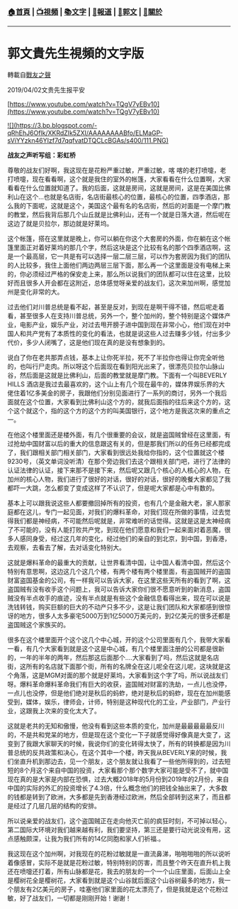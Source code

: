 ###  [:house:首頁](https://github.com/ourhimalayas/home) | [:tv:視頻](https://github.com/ourhimalayas/videos) | [:books:文字](https://github.com/ourhimalayas/txt) | [:newspaper:報道](https://github.com/ourhimalayas/news) | [:eagle:郭文](https://github.com/ourhimalayas/guomedia) | [:pray:關於](https://github.com/ourhimalayas/home/tree/master/about)
---
# 郭文貴先生視頻的文字版
轉載自[戰友之聲](http://littleantvoice.blogspot.com)

2019/04/02文贵先生报平安&nbsp;&nbsp;&nbsp;&nbsp;
  

[https://www.youtube.com/watch?v=TQgV7yEBv10](https://www.youtube.com/watch?v=TQgV7yEBv10)<u><span style="color: #0000ee; font-family: &quot;微软雅黑&quot;,sans-serif; font-size: 12pt; margin: 0px;"></span></u>
  


  

[!\[\](https://3.bp.blogspot.com/-qRhEhJ6Oflk/XKRdZIk5ZXI/AAAAAAAABfo/ELMaGP-sViYYzkn46YIzf7d7qqfvatDTQCLcBGAs/s400/111.PNG)](https://3.bp.blogspot.com/-qRhEhJ6Oflk/XKRdZIk5ZXI/AAAAAAAABfo/ELMaGP-sViYYzkn46YIzf7d7qqfvatDTQCLcBGAs/s1600/111.PNG)



**战友之声听写组：彩虹桥**
  

尊敬的战友们好啊，我这现在是花粉严重过敏，严重过敏，喀 喀的老打喷嚏，老打喷嚏，现在看看啊，这个就是我住的室外的帐篷，大家看看在什么位置啊，大家看看在什么位置就知道了。我的后面，这就是房间，这就是房间，这是在美国比佛利山在这个…也就是名店街，名店街最核心的位置，最核心的位置，四季酒店，那么我的下面呢，这就是这个，美国这个最有名的名店街，然后的对面是一个摩门教的教堂，然后我背后那几个山丘就是比佛利山，还有一个就是日落大道，然后呢在这边了就是贝拉尔，那边就是好莱坞。
  

这个帐篷，搭在这里就是晚上，你可以躺在你这个大套房的外面，你在躺在这个帐篷里面正对着好莱坞的那几个字，然后这块是这个比较有名的那个四季酒店啊，这是一个最高层，它一共是有可以选择一层二层三层，可以作为套房因为我们的团队的人比较多，我住上面他们两边两层三层下面，那么再一个这里面是没有电梯上来的，你必须经过严格的保安走上来，那么所以说我们的团队都可以住在这里，比较好而且很多人开会都在这附近，总体感觉呀亲爱的战友们，这次来加州啊，感觉加州是变化非常的大。
  

过去他们对川普总统是看不起，甚至是反对，到现在是啊干得不错，然后呢走着看，甚至很多人在支持川普总统，另外一个，整个加州的，整个特别是这个媒体产业，电影产业，娱乐产业，对过去甩开膀子进中国到现在非常小心，他们现在对中国人和共产党有了本质性的变化的看法，也就是说这些人过去赚多少钱，付出多少代价，多少人闭嘴了，这是他们现在真的是没有想象到的。
  

说白了你在老共那弄点钱，基本上让你死半拉，死不了半拉你也得让你完全听他的，也叫行尸走肉。所以呀这个后面现在看到阳光出来了，很漂亮贝拉尔山脉山谷，然后面是这就是比佛利山，后面的教堂就是摩门教。下面有一个叫BEVERLY HILLS 酒店是我过去最喜欢的，这个山上有几个现在最牛的，媒体界娱乐界的大佬住着1亿多美金的房子，我跟他们分别见面进行了一系列的商讨，另外一个我后面就在这个位置，大家看到比佛利山这个方的，就我后面指的往后来这个方的，这个这个就这个，指的这个方的这个方的叫美国银行，这个地方是我这次来的重点之一。
  

在他这个楼里面还是楼外面，有几个很重要的会议，就是盗国贼曾经在这里面，有过抢劫中国财富以后的重大的信息跟这有关的，但是那我们所以的任务已经都完成了，我们跟相关部门相关部门，大家看到很远处我给你指的，这个位置就这个楼9230号，（英文单词没听清）在那个旁边我们去这个跟相关部门吧，进行了法律的认证法律的认证，接下来那不是接下来，然后呢又跟几个核心的人核心的人物，在加州的核心人物，我们进行了很好的对话，很好的对话，很好的晚餐大家都见了我都吓一大跳，怎么都变了变成这样了不认识了，但是呢大家都是心中有数的。
  

基本上可以跟我说这些人都要撤回掉所有的投资，也有几个是金融大老，家人那家庭都在这儿，专门一起见面，对我们的爆料革命，对我们现在所做的事情，过去觉得我们都是神经病，不可能然后呢就是，非常难听的话觉得。这就是这是太神经病了不可能的，没有人能打败共产党，到现在他们愿意和我们一起来面对着恶魔，很多人感同身受，经过这几年的变化，经过他们的亲自的到北京，到中国，到香港，去观察，去看去了解，去对话变化特别大。
  

这就是爆料革命的最重大的贡献，让世界看清中国，让中国人看清中国，然后这个特别有意思啊，这边这几个这几个楼，有两个楼有两个楼里面，有盗国贼开的盗国财富盗国基金的公司，有一样我可以告诉大家，在这里这些天所有的看到了啊，这盗国贼有没有收手这个问题上，我可以告诉大家你们很不愿意听到的新消息，盗国贼没有半点收手的痕迹，没有半点就是有些这个金融信息看得出来，现在可以说是洗钱转钱，购买巨额的巨大的不动产只多不少，这是让我们团队和大家都感到很惊讶的地方，很多人太多豪宅5000万到1亿5000万美元的，到2亿美元的很多还都是盗国贼这个家族买的。
  

很多在这个楼里面开个这个这几个中心城，开的这个公司里面有几个，我带大家看一看，有几个大家看到就是这个这是中心城，有几个楼里面注册的公司都是很新的，一年的半年的两年，然后那这后面那个….大家看到了吗，然后这就是名店街，这所有的名店就下面那个街，所有的名牌全在这儿呢全在这儿呢，这块就是这个角落，这是MGM对面的那个就是好莱坞，大家看到这个字了吗，所以说战友们呀。爆料革命爆料革命我们有巨大的收获，盗国贼对财富的洗劫，一点儿也没停，一点儿也没停，但是他们绝对是秋后的蚂蚱，绝对是秋后的蚂蚱，现在在加州能感受到，媒体，娱乐，律师会，计师，特别是这种现代化的工业，产业部门，产业行业，这跟我上次来的变化太大了。
  

这就是老共的无知和傲慢，他没有看到这些本质的变化，加州是最最最最最反川的，不是共和党呆的地方，但是现在这个变化一下子就感觉得好像真是大变了，这变到了我跟大家聊天的时候，我说你们的变化转得太快了，所有的转换都是因为川普总统的反共政策和决心，在这个其中一个楼，昨天我从BEVERLY来的时候，我们坐直升机到那边去，见一个朋友，这个朋友就让我看了一些他所得到的，过去短短的8个月这个来自中国的投资，大家看那个那个数字大家可能是受不了，就中国现在真的是大家是内部在恐惧，过去大概2018年的5月份到2019年的2月份，来自中国的实际的外汇的投资增长了4.3倍，什么概念他们的把钱全抽出来了，大多数的钱都是转到了欧洲，大多都是先到香港经过欧洲，然后全部转到这来了，而且都是经过了几层几层的结构的安排。
  

所以说亲爱的战友们，这个盗国贼正在走向他灭亡前的疯狂时刻，不可掉以轻心，第二国际大环境对我们越来越有利，我们要坚持，第三还是要行动光说没有用，这点感触颇深，让我为我们所有的14亿同胞和家人们祈福.。
  

我这现在这个加州啊，对我现在的花粉过敏就是一直流鼻涕，啪啪啪啪的所以说听着像感冒，实际不是就是花粉过敏，特别特别的厉害，而且整个昨天在直升机上我还在喷嚏还打着，所有山脉都是花，我去的朋友的一个一个山庄里面，后面山上全是樱树花全是樱树花，大家看到就是这个山谷就后面这个山谷树最多的地方，我一个朋友有2亿美元的房子，哇塞他们家里面的花太漂亮了，但是我就是这个花粉过敏，好了战友们，一切都是刚刚开始！谢谢！
<u></u><sub></sub><sup></sup><strike></strike>